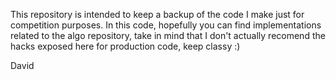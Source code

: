 This repository is intended to keep a backup of the code I make just for competition purposes.
In this code, hopefully you can find implementations related to the algo repository, take in mind that I don't actually recomend the hacks exposed here for production code, keep classy :)

David
